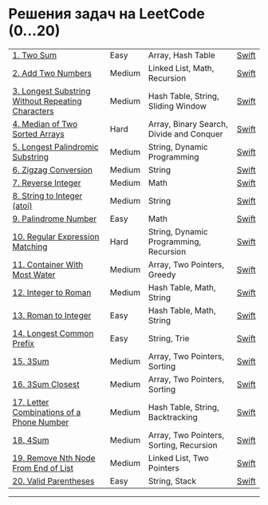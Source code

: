 # Решения задач на LeetCode (0...20)

|||||
|---|---|---|---|
|[1. Two Sum][lc_1] |Easy |Array, Hash Table |[Swift][lc_1_swift] |
|[2. Add Two Numbers][lc_2] |Medium |Linked List, Math, Recursion |[Swift][lc_2_swift] |
|[3. Longest Substring Without Repeating Characters][lc_3] |Medium |Hash Table, String, Sliding Window |[Swift][lc_3_swift] |
|[4. Median of Two Sorted Arrays][lc_4] |Hard |Array, Binary Search, Divide and Conquer |[Swift][lc_4_swift] |
|[5. Longest Palindromic Substring][lc_5] |Medium |String, Dynamic Programming |[Swift][lc_5_swift] |
|[6. Zigzag Conversion][lc_6] |Medium |String |[Swift][lc_6_swift] |
|[7. Reverse Integer][lc_7] |Medium |Math |[Swift][lc_7_swift] |
|[8. String to Integer (atoi)][lc_8] |Medium |String |[Swift][lc_8_swift] |
|[9. Palindrome Number][lc_9] |Easy |Math |[Swift][lc_9_swift] |
|[10. Regular Expression Matching][lc_10] |Hard |String, Dynamic Programming, Recursion |[Swift][lc_10_swift] |
|[11. Container With Most Water][lc_11] |Medium |Array, Two Pointers, Greedy |[Swift][lc_11_swift] |
|[12. Integer to Roman][lc_12] |Medium |Hash Table, Math, String |[Swift][lc_12_swift] |
|[13. Roman to Integer][lc_13] |Easy |Hash Table, Math, String |[Swift][lc_13_swift] |
|[14. Longest Common Prefix][lc_14] |Easy |String, Trie |[Swift][lc_14_swift] |
|[15. 3Sum][lc_15] |Medium |Array, Two Pointers, Sorting |[Swift][lc_15_swift] |
|[16. 3Sum Closest][lc_16] |Medium |Array, Two Pointers, Sorting |[Swift][lc_16_swift] |
|[17. Letter Combinations of a Phone Number][lc_17] |Medium |Hash Table, String, Backtracking |[Swift][lc_17_swift] |
|[18. 4Sum][lc_18] |Medium |Array, Two Pointers, Sorting, Recursion |[Swift][lc_18_swift] |
|[19. Remove Nth Node From End of List][lc_19] |Medium |Linked List, Two Pointers |[Swift][lc_19_swift] |
|[20. Valid Parentheses][lc_20] |Easy |String, Stack |[Swift][lc_20_swift] |

---
[lc_1]: https://leetcode.com/problems/two-sum/description/
[lc_2]: https://leetcode.com/problems/add-two-numbers/
[lc_3]: https://leetcode.com/problems/longest-substring-without-repeating-characters/
[lc_4]: https://leetcode.com/problems/median-of-two-sorted-arrays/
[lc_5]: https://leetcode.com/problems/longest-palindromic-substring/
[lc_6]: https://leetcode.com/problems/zigzag-conversion/
[lc_7]: https://leetcode.com/problems/reverse-integer/
[lc_8]: https://leetcode.com/problems/string-to-integer-atoi/
[lc_9]: https://leetcode.com/problems/palindrome-number/
[lc_10]: https://leetcode.com/problems/regular-expression-matching/
[lc_11]: https://leetcode.com/problems/container-with-most-water/
[lc_12]: https://leetcode.com/problems/integer-to-roman/
[lc_13]: https://leetcode.com/problems/roman-to-integer/
[lc_14]: https://leetcode.com/problems/longest-common-prefix/
[lc_15]: https://leetcode.com/problems/3sum/
[lc_16]: https://leetcode.com/problems/3sum-closest/
[lc_17]: https://leetcode.com/problems/letter-combinations-of-a-phone-number/description/
[lc_18]: https://leetcode.com/problems/4sum/
[lc_19]: https://leetcode.com/problems/remove-nth-node-from-end-of-list/
[lc_20]: https://leetcode.com/problems/valid-parentheses/description/

[lc_1_swift]: ../swift/LeetCodeProblems/LeetCodeProblems/Problems_20/Problem_1.swift
[lc_2_swift]: ../swift/LeetCodeProblems/LeetCodeProblems/Problems_20/Problem_2.swift
[lc_3_swift]: ../swift/LeetCodeProblems/LeetCodeProblems/Problems_20/Problem_3.swift
[lc_4_swift]: ../swift/LeetCodeProblems/LeetCodeProblems/Problems_20/Problem_4.swift
[lc_5_swift]: ../swift/LeetCodeProblems/LeetCodeProblems/Problems_20/Problem_5.swift
[lc_6_swift]: ../swift/LeetCodeProblems/LeetCodeProblems/Problems_20/Problem_6.swift
[lc_7_swift]: ../swift/LeetCodeProblems/LeetCodeProblems/Problems_20/Problem_7.swift
[lc_8_swift]: ../swift/LeetCodeProblems/LeetCodeProblems/Problems_20/Problem_8.swift
[lc_9_swift]: ../swift/LeetCodeProblems/LeetCodeProblems/Problems_20/Problem_9.swift
[lc_10_swift]: ../swift/LeetCodeProblems/LeetCodeProblems/Problems_20/Problem_10.swift
[lc_11_swift]: ../swift/LeetCodeProblems/LeetCodeProblems/Problems_20/Problem_11.swift
[lc_12_swift]: ../swift/LeetCodeProblems/LeetCodeProblems/Problems_20/Problem_12.swift
[lc_13_swift]: ../swift/LeetCodeProblems/LeetCodeProblems/Problems_20/Problem_13.swift
[lc_14_swift]: ../swift/LeetCodeProblems/LeetCodeProblems/Problems_20/Problem_14.swift
[lc_15_swift]: ../swift/LeetCodeProblems/LeetCodeProblems/Problems_20/Problem_15.swift
[lc_16_swift]: ../swift/LeetCodeProblems/LeetCodeProblems/Problems_20/Problem_16.swift
[lc_17_swift]: ../swift/LeetCodeProblems/LeetCodeProblems/Problems_20/Problem_17.swift
[lc_18_swift]: ../swift/LeetCodeProblems/LeetCodeProblems/Problems_20/Problem_18.swift
[lc_19_swift]: ../swift/LeetCodeProblems/LeetCodeProblems/Problems_20/Problem_19.swift
[lc_20_swift]: ../swift/LeetCodeProblems/LeetCodeProblems/Problems_20/Problem_20.swift